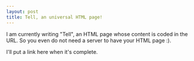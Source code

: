 ```yaml
---
layout: post
title: Tell, an universal HTML page!
---
```

I am currently writing "Tell", an HTML page whose content is coded in the URL. So you even do not need a server to have your HTML page :).

I'll put a link here when it's complete.
